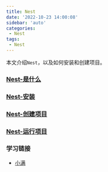 ```yaml
---
title: Nest
date: '2022-10-23 14:00:08'
sidebar: 'auto'
categories:
 - Nest
tags:
 - Nest
---
```



本文介绍`Nest`，以及如何安装和创建项目。
<!-- more -->


### [Nest-是什么](https://docs.nestjs.cn/9/introduction)

### [Nest-安装](https://docs.nestjs.cn/9/introduction?id=%e5%ae%89%e8%a3%85)

### [Nest-创建项目](https://docs.nestjs.cn/9/firststeps?id=%e8%b5%b7%e6%ad%a5)

### [Nest-运行项目](https://docs.nestjs.cn/9/firststeps?id=%e8%bf%90%e8%a1%8c%e5%ba%94%e7%94%a8%e7%a8%8b%e5%ba%8f)

### 学习链接
  - [小满](https://www.bilibili.com/video/BV1NG41187Bs/?spm_id_from=333.999.0.0&vd_source=1a041a9dcf0446b5cdf339ee32edb24e)